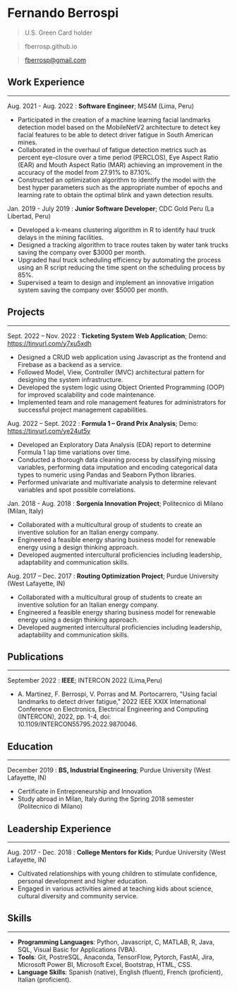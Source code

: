# Fernando Berrospi
> U.S. Green Card holder

> fberrosp.github.io

> fberrosp@gmail.com

## Work Experience
-------------------
Aug. 2021 - Aug. 2022
: **Software Engineer**; MS4M (Lima, Peru)
* Participated in the creation of a machine learning facial landmarks detection model based on the MobileNetV2 architecture to detect key facial features to be able to detect driver fatigue in South American mines.
* Collaborated in the overhaul of fatigue detection metrics such as percent eye-closure over a time period (PERCLOS), Eye Aspect Ratio (EAR) and Mouth Aspect Ratio (MAR) achieving an improvement in the accuracy of the model from 27.91% to 87.10%.
* Constructed an optimization algorithm to identify the model with the best hyper parameters such as the appropriate number of
epochs and learning rate to obtain the optimal blink and yawn detection results.

Jan. 2019 - July 2019
: **Junior Software Developer**; CDC Gold Peru (La Libertad, Peru)
* Developed a k-means clustering algorithm in R to identify haul truck delays in the mining facilities.
* Designed a tracking algorithm to trace routes taken by water tank trucks saving the company over $3000 per month.
* Upgraded haul truck scheduling efficiency by automating the process using an R script reducing the time spent on the scheduling
process by 85%.
* Supervised a team to design and implement an innovative irrigation system saving the company over $5000 per month.

## Projects
-------------------
Sept. 2022 – Nov. 2022
: **Ticketing System Web Application**; Demo: https://tinyurl.com/y7xu5xdh
* Designed a CRUD web application using Javascript as the frontend and Firebase as a backend as a service.
* Followed Model, View, Controller (MVC) architectural pattern for designing the system infrastructure.
* Developed the system logic using Object Oriented Programming (OOP) for improved scalability and code maintenance.
* Implemented team and role management features for administrators for successful project management capabilities.

Aug. 2022 – Sept. 2022
: **Formula 1 – Grand Prix Analysis**; Demo: https://tinyurl.com/ye24ut5y
* Developed an Exploratory Data Analysis (EDA) report to determine Formula 1 lap time variations over time.
* Conducted a thorough data cleaning process by classifying missing variables, performing data imputation and encoding categorical data types to numeric using Pandas and Seaborn Python libraries.
* Performed univariate and multivariate analysis to determine relevant variables and spot possible correlations.

Jan. 2018 - Aug. 2018
: **Sorgenia Innovation Project**; Politecnico di Milano (Milan, Italy)
* Collaborated with a multicultural group of students to create an inventive solution for an Italian energy company.
* Engineered a feasible energy sharing business model for renewable energy using a design thinking approach.
* Developed augmented intercultural proficiencies including leadership, adaptability and communication skills.

Aug. 2017 – Dec. 2017
: **Routing Optimization Project**; Purdue University (West Lafayette, IN)
* Collaborated with a multicultural group of students to create an inventive solution for an Italian energy company.
* Engineered a feasible energy sharing business model for renewable energy using a design thinking approach.
* Developed augmented intercultural proficiencies including leadership, adaptability and communication skills.

## Publications
-------------------
September 2022
: **IEEE**; INTERCON 2022 (Lima,Peru)
* A. Martinez, F. Berrospi, V. Porras and M. Portocarrero, "Using facial landmarks to detect driver fatigue," 2022 IEEE XXIX International Conference on Electronics, Electrical Engineering and Computing (INTERCON), 2022, pp. 1-4, doi: 10.1109/INTERCON55795.2022.9870046.

## Education
-------------------
December 2019
: **BS, Industrial Engineering**; Purdue University (West Lafayette, IN)
* Certificate in Entrepreneurship and Innovation
* Study abroad in Milan, Italy during the Spring 2018 semester (Politecnico di Milano)

## Leadership Experience
-------------------
Aug. 2017 - Dec. 2018
: **College Mentors for Kids**; Purdue University (West Lafayette, IN)
* Cultivated relationships with young children to stimulate confidence, personal development and higher education.
* Engaged in various activities aimed at teaching kids about science, cultural diversity and community service.

## Skills
-------------------
* **Programming Languages**: Python, Javascript, C, MATLAB, R, Java, SQL, Visual Basic for Applications (VBA).
* **Tools**: Git, PostreSQL, Anaconda, TensorFlow, Pytorch, FastAI, Jira, Microsoft Power BI, Microsoft Excel, Bootstrap, HTML, CSS.
* **Language Skills**: Spanish (native), English (fluent), French (proficient), Italian (proficient).